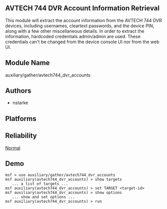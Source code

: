 ## AVTECH 744 DVR Account Information Retrieval

This module will extract the account information from the 
AVTECH 744 DVR devices, including usernames, cleartext 
passwords, and the device PIN, along with a few other 
miscellaneous details. In order to extract the information, 
hardcoded credentials admin/admin are used. These 
credentials can't be changed from the device console UI nor 
from the web UI.


## Module Name
auxiliary/gather/avtech744_dvr_accounts

## Authors
* nstarke





## Platforms


## Reliability
[Normal](https://github.com/rapid7/metasploit-framework/wiki/Exploit-Ranking)

## Demo

```
msf > use auxiliary/gather/avtech744_dvr_accounts
msf auxiliary(avtech744_dvr_accounts) > show targets
   ... a list of targets ...
msf auxiliary(avtech744_dvr_accounts) > set TARGET <target-id>
msf auxiliary(avtech744_dvr_accounts) > show options
   ... show and set options ...
msf auxiliary(avtech744_dvr_accounts) > run
```
    
    
